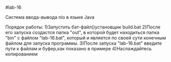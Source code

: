 #lab-16

Система ввода-вывода nio в языке Java

Порядок работы:
1)Запустить бат-файл()установщик build.bat
2)После его запуска создастся папка "out", в которой будет находиться папка "bin" с файлом "lab-16.bat", 
который и является по своей сути конечным файлом для запуска программы.
3)После запуска "lab-16.bat" введите пути к файлам и буфер,как показано в примере
4)Наслаждайтесь копированием

